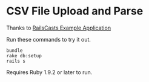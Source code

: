# CSV File Upload and Parse

Thanks to <a href="http://railscasts.com/episodes/396-importing-csv-and-excel">RailsCasts Example Application</a>

Run these commands to try it out.

```
bundle
rake db:setup
rails s
```

Requires Ruby 1.9.2 or later to run.

